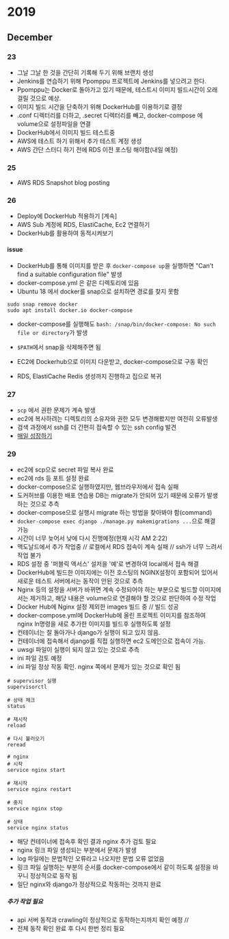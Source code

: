 # 2019

## December

### 23

- 그날 그날 한 것을 간단히 기록해 두기 위해 브랜치 생성
- Jenkins를 연습하기 위해 Ppomppu 프로젝트에 Jenkins를 넣으려고 한다.  
- Ppomppu는 Docker로 돌아가고 있기 때문에, 테스트시 이미지 빌드시간이 오래 걸릴 것으로 예상.  
- 이미지 빌드 시간을 단축하기 위해 DockerHub를 이용하기로 결정  
- .conf 디렉터리를 더하고, .secret 디렉터리를 빼고, docker-compose 에 volume으로 설정파일을 연결  
- DockerHub에서 이미지 빌드 테스트중
- AWS에 테스트 하기 위해서 추가 테스트 계정 생성
- AWS 간단 스터디 하기 전에 RDS 이전 포스팅 해야함(내일 예정)

### 25

- AWS RDS Snapshot blog posting

### 26

- Deploy에 DockerHub 적용하기 [계속]
 - AWS Sub 계정에 RDS, ElastiCache, Ec2 연결하기
 - DockerHub를 활용하여 동적시켜보기
 
#### issue

- DockerHub를 통해 이미지를 받은 후 `docker-compose up`을 실행하면 "Can't find a suitable configuration file" 발생
- docker-compose.yml 은 같은 디렉토리에 있음
- Ubuntu 18 에서 docker를 snap으로 설치하면 경로를 찾지 못함

``` 
sudo snap remove docker
sudo apt install docker.io docker-compose
```

- docker-compose를 실행해도 `bash: /snap/bin/docker-compose: No such file or directory`가 발생
- `$PATH`에서 snap을 삭제해주면 됨

- EC2에 Dockerhub으로 이미지 다운받고, docker-compose으로 구동 확인
- RDS, ElastiCache Redis 생성까지 진행하고 집으로 복귀

### 27

- `scp` 에서 권한 문제가 계속 발생
- ec2에 복사하려는 디렉토리의 소유자와 권한 모두 변경해봤지만 여전히 오류발생
- 검색 과정에서 ssh를 더 간편히 접속할 수 있는 ssh config 발견
- [매일 성장하기](https://edykim.com/ko/post/simplifying-ssh-with-ssh-config/)

### 29

- ec2에 scp으로 secret 파일 복사 완료
- ec2에 rds 등 포트 설정 완료
- docker-compose으로 실행하였지만, 웹브라우저에서 접속 실패
 - 도커허브를 이용한 배포 연습용 DB는 migrate가 안되어 있기 때문에 오류가 발생하는 것으로 추측
 - docker-compose으로 실행시 migrate 하는 방법을 찾아봐야 함(command)
 - `docker-compose exec django ./manage.py makemigrations ...`으로 해결 가능
- 시간이 너무 늦어서 낮에 다시 진행예정(현재 시각 AM 2:22)
- 맥도날드에서 추가 작업중 // 로컬에서 RDS 접속이 계속 실패 // ssh가 너무 느려서 작업 불가
 - RDS 설정 중 '퍼블릭 액서스' 설저을 '예'로 변경하여 local에서 접속 해결
- DockerHub에 빌드한 이미지에는 이전 호스팅의 NGINX설정이 포함되어 있어서 새로운 테스트 서버에서는 동작이 안된 것으로 추측
 - Nginx 등의 설정을 서버가 바뀌면 계속 수정되어야 하는 부분으로 빌드할 이미지에서는 제거하고, 해당 내용은 volume으로 연결해야 할 것으로 판단하여 수정 작업
 - Docker Hub에 Nginx 설정 제외한 images 빌드 중 // 빌드 성공
- docker-compose.yml에 DockerHub에 올린 프로젝트 이미지를 참조하여 nginx ln명령을 새로 추가한 이미지를 빌드후 실행하도록 설정
- 컨테이너는 잘 돌아가나 django가 실행이 되고 있지 않음.
 - 컨테이너에 접속해서 django를 직접 실행하면 ec2 도메인으로 접속이 가능.
 - uwsgi 파일이 실행이 되지 않고 있는 것으로 추측
 - ini 파일 검토 예정
 - ini 파일 정상 작동 확인. nginx 쪽에서 문제가 있는 것으로 확인 됨

```
# supervisor 실행
supervisorctl

# 상태 체크
status

# 재시작
reload

# 다시 불러오기
reread
```

```
# nginx
# 시작
service nginx start

# 재시작
service nginx restart

# 중지
service nginx stop

# 상태
service nginx status
```

- 해당 컨테이너에 접속후 확인 결과 nginx 추가 검토 필요
- nginx 링크 파일 생성되는 부분에서 문제가 발생
 - log 파일에는 문법적인 오류라고 나오지만 문법 오류 없었음
 - 링크 파일 실행하는 부분의 순서를 docker-compose에서 같이 하도록 설정을 바꾸니 정상적으로 동작 됨
 - 일단 nginx와 django가 정상적으로 작동하는 것까지 완료

##### 추가 작업 필요

- api 서버 동작과 crawling이 정상적으로 동작하는지까지 확인 예정 // 
- 전체 동작 확인 완료 후 다시 한번 정리 필요
